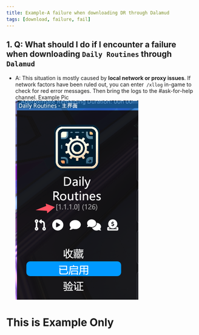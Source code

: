 ```yaml
---
title: Example-A failure when downloading DR through Dalamud
tags: [download, failure, fail]
---
```


## 1. Q: **What should I do if I encounter a failure when downloading** `Daily Routines` through `Dalamud`
   - A: This situation is mostly caused by **local network or proxy issues**.  If network factors have been ruled out, you can enter` /xllog` in-game to check for red error messages. Then bring the logs to the #ask-for-help channel.
     Example Pic     
     ![DRF FAQ](/assets/drfaq.png)
     
     

# This is Example Only